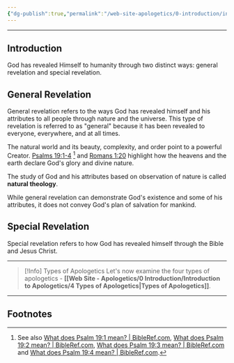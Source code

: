 ```yaml
---
{"dg-publish":true,"permalink":"/web-site-apologetics/0-introduction/introduction-to-apologetics/3-general-and-special-revelation/","title":"General and Special Revelation","noteIcon":""}
---
```


---
## Introduction
God has revealed Himself to humanity through two distinct ways: general revelation and special revelation. 

## General Revelation
General revelation refers to the ways God has revealed himself and his attributes to all people through nature and the universe. This type of revelation is referred to as "general" because it has been revealed to everyone, everywhere, and at all times. 

The natural world and its beauty, complexity, and order point to a powerful Creator. [Psalms 19:1-4](https://www.biblegateway.com/passage/?search=Psalms%2019%3A1-4&version=NLT&interface=print) [^Psalms-19:1-4] and [Romans 1:20](https://www.bibleref.com/Romans/1/Romans-1-20.html) highlight how the heavens and the earth declare God's glory and divine nature. 

The study of God and his attributes based on observation of nature is called **natural theology**. 

While general revelation can demonstrate God's existence and some of his attributes, it does not convey God's plan of salvation for mankind. 
## Special Revelation
Special revelation refers to how God has revealed himself through the Bible and Jesus Christ. 

---

> [!Info] Types of Apologetics
> Let's now examine the four types of apologetics - **[[Web Site - Apologetics/0 Introduction/Introduction to Apologetics/4 Types of Apologetics\|Types of Apologetics]]**. 
> 
> 





---
## Footnotes
[^Psalms-19:1-4]: See also [What does Psalm 19:1 mean? \| BibleRef.com](https://www.bibleref.com/Psalms/19/Psalm-19-1.html), [What does Psalm 19:2 mean? \| BibleRef.com](https://www.bibleref.com/Psalms/19/Psalm-19-2.html), [What does Psalm 19:3 mean? \| BibleRef.com](https://www.bibleref.com/Psalms/19/Psalm-19-3.html) and [What does Psalm 19:4 mean? \| BibleRef.com](https://www.bibleref.com/Psalms/19/Psalm-19-4.html).
